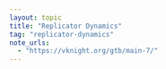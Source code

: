 ```yaml
---
layout: topic
title: "Replicator Dynamics"
tag: "replicator-dynamics"
note_urls:
  - "https://vknight.org/gtb/main-7/"
---
```

